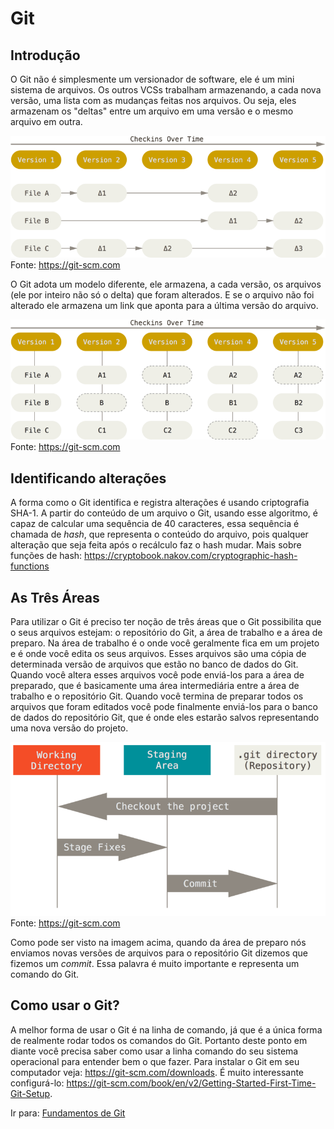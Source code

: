 # Git

## Introdução

O Git não é simplesmente um versionador de software, ele é um mini sistema de arquivos. Os outros VCSs trabalham armazenando, a cada nova versão, uma lista com as mudanças feitas nos arquivos. Ou seja, eles armazenam os "deltas" entre um arquivo em uma versão e o mesmo arquivo em outra. 

![](images/deltas.png)
Fonte: https://git-scm.com

O Git adota um modelo diferente, ele armazena, a cada versão, os arquivos (ele por inteiro não só o delta) que foram alterados. E se o arquivo não foi alterado ele armazena um link que aponta para a última versão do arquivo.

![](images/git.png)
Fonte: https://git-scm.com

## Identificando alterações
A forma como o Git identifica e registra alterações é usando criptografia SHA-1. A partir do conteúdo de um arquivo o Git, usando esse algoritmo, é capaz de calcular uma sequência de 40 caracteres, essa sequência é chamada de *hash*, que representa o conteúdo do arquivo, pois qualquer alteração que seja feita após o recálculo faz o hash mudar. Mais sobre funções de hash: https://cryptobook.nakov.com/cryptographic-hash-functions

## As Três Áreas

Para utilizar o Git é preciso ter noção de três áreas que o Git possibilita que o seus arquivos estejam: o repositório do Git, a área de trabalho e a área de preparo. Na área de trabalho é o onde você geralmente fica em um projeto e é onde você edita os seus arquivos. Esses arquivos são uma cópia de determinada versão de arquivos que estão no banco de dados do Git. Quando você altera esses arquivos você pode enviá-los para a área de preparado, que é basicamente uma área intermediária entre a área de trabalho e o repositório Git. Quando você termina de preparar todos os arquivos que foram editados você pode finalmente enviá-los para o banco de dados do repositório Git, que é onde eles estarão salvos representando uma nova versão do projeto.

![](images/areas.png)
Fonte: https://git-scm.com

Como pode ser visto na imagem acima, quando da área de preparo nós enviamos novas versões de arquivos para o repositório Git dizemos que fizemos um *commit*. Essa palavra é muito importante e representa um comando do Git.

## Como usar o Git?

A melhor forma de usar o Git é na linha de comando, já que é a única forma de realmente rodar todos os comandos do Git. Portanto deste ponto em diante você precisa saber como usar a linha comando do seu sistema operacional para entender bem o que fazer. Para instalar o Git em seu computador veja: https://git-scm.com/downloads. É muito interessante configurá-lo: https://git-scm.com/book/en/v2/Getting-Started-First-Time-Git-Setup.

Ir para: [Fundamentos de Git](../fundamentos_de_git/comandos_basicos.md)